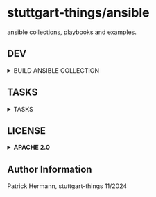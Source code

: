 # stuttgart-things/ansible

ansible collections, playbooks and examples.

## DEV

<details><summary>BUILD ANSIBLE COLLECTION</summary>

```bash
task build-collection
```

</details>


## TASKS

<details><summary>TASKS</summary>

```bash
task: Available tasks for this project:
* branch:                 Create branch from main
* build-collection:       Build ansible collection
* check:                  Run pre-commit hooks
* commit:                 Commit + push code into branch
* create-release:         Create release on github w/ artifact
* pr:                     Create pull request into main
* setup-venv:             Setup python virtual environment
```

</details>

## LICENSE

<details><summary><b>APACHE 2.0</b></summary>

Copyright 2025 patrick hermann.

Licensed under the Apache License, Version 2.0 (the "License");
you may not use this file except in compliance with the License.
You may obtain a copy of the License at

    http://www.apache.org/licenses/LICENSE-2.0

Unless required by applicable law or agreed to in writing, software
distributed under the License is distributed on an "AS IS" BASIS,
WITHOUT WARRANTIES OR CONDITIONS OF ANY KIND, either express or implied.
See the License for the specific language governing permissions and
limitations under the License.

</details>

Author Information
------------------
Patrick Hermann, stuttgart-things 11/2024
